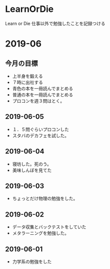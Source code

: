 # LearnOrDie
Learn or Die 仕事以外で勉強したことを記録つける

# 2019-06

## 今月の目標
- 上半身を鍛える
- ７時に出社する
- 青色の本を一冊読んでまとめる
- 普通の本を一冊読んでまとめる
- プロコンを週３問はとく。

## 2019-06-05
- １．５問ぐらいプロコンした
- スタバのデカフェを試した。

## 2019-06-04
- 寝坊した。死のう。
- 美味しんぼを見てた

## 2019-06-03
- ちょっとだけ物理の勉強をした。

## 2019-06-02
- データ収集とバックテストをしていた
- メタラーニングを勉強した。

## 2019-06-01
- 力学系の勉強をした
